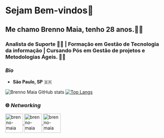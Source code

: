 # Sejam Bem-vindos👋


## Me chamo Brenno Maia, tenho 28 anos.:raising_hand_man:
### Analista de Suporte :technologist: | Formação em Gestão de Tecnologia da informação | Cursando Pós em Gestão de projetos e Metodologias Ágeis. :man_student:

### _Bio_
- **São Paulo, SP** :brazil:


 
![Brenno Maia GitHub stats](https://github-readme-stats.vercel.app/api?username=imbrenno&show_icons=true&theme=dark)
[![Top Langs](https://github-readme-stats.vercel.app/api/top-langs/?username=imbrenno&layout=compact)](https://github.com/profile/github-readme-stats)


### :globe_with_meridians: _Networking_

<a href="https://www.linkedin.com/in/brenno-maia/" target="_blank">
<img align="center" alt="brenno-maia" height="60" width="55" src="https://cdn.icon-icons.com/icons2/100/PNG/256/linkedin_socialnetwork_17503.png">
</a>
<a href="https://www.instagram.com/brenno_____________/" target="_blank">
<img align="center" alt="brenno-maia" height="60" width="55" src="https://cdn.icon-icons.com/icons2/100/PNG/256/instagram_socialnetwork_17505.png">
</a>
<a href="brennomaia10@gmail.com">
<img align="center" alt="brenno-maia" height="60" width="55" src="https://cdn.icon-icons.com/icons2/100/PNG/256/email_socialnetwork_17535.png">
</a>

